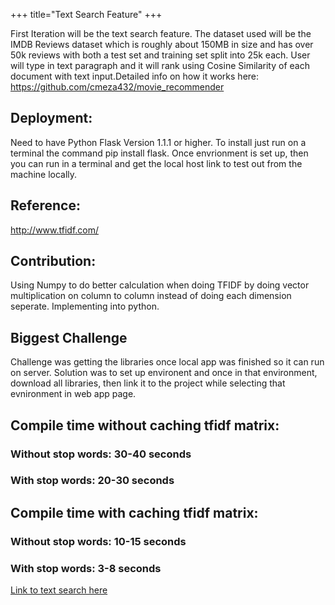 <!-- ---
# View.
#   1 = List
#   2 = Compact
#   3 = Card
view: 2

# Optional header image (relative to `static/img/` folder).
header:
  caption: "Movie Recommender App"
  image: ""
--- -->

+++ 
title="Text Search Feature" 
+++

First Iteration will be the text search feature. The dataset used will be the IMDB Reviews dataset which is roughly about 150MB in size and has over 50k reviews with both a test set and training set split into 25k each. User will type in text paragraph and it will rank using Cosine Similarity of each document with text input.Detailed info on how it works here: https://github.com/cmeza432/movie_recommender

## Deployment:
Need to have Python Flask Version 1.1.1 or higher. To install just run on a terminal the command 
pip install flask. Once envrionment is set up, then you can run in a terminal and get the local host link to test out
from the machine locally.

## Reference: 
http://www.tfidf.com/

## Contribution:
Using Numpy to do better calculation when doing TFIDF by doing vector multiplication on column to column
instead of doing each dimension seperate. Implementing into python.


## Biggest Challenge 
Challenge was getting the libraries once local app was finished so it can run on server. Solution was to set up environent  and once in that environment, download all libraries, then link it to the project while selecting that evnironment in web app page.

## Compile time without caching tfidf matrix:
### Without stop words: 30-40 seconds
### With stop words: 20-30 seconds

## Compile time with caching tfidf matrix:
### Without stop words: 10-15 seconds
### With stop words: 3-8 seconds
 

[Link to text search here](http://cmeza432.pythonanywhere.com)
